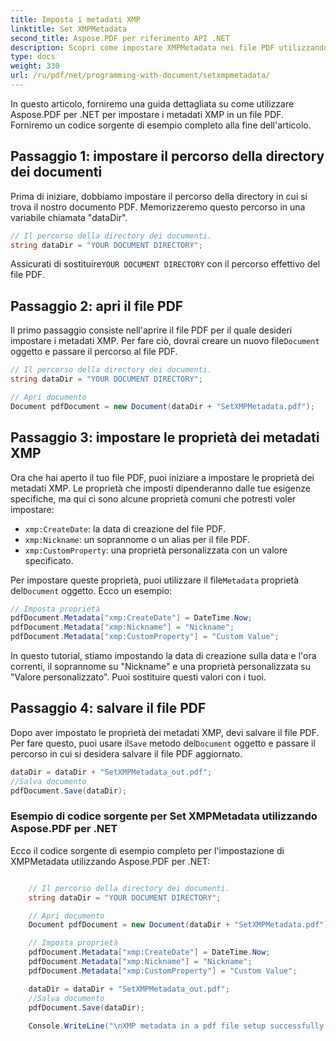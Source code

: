 ```yaml
---
title: Imposta i metadati XMP
linktitle: Set XMPMetadata
second_title: Aspose.PDF per riferimento API .NET
description: Scopri come impostare XMPMetadata nei file PDF utilizzando Aspose.PDF per .NET. Segui questa guida passo dopo passo.
type: docs
weight: 330
url: /ru/pdf/net/programming-with-document/setxmpmetadata/
---
```

In questo articolo, forniremo una guida dettagliata su come utilizzare Aspose.PDF per .NET per impostare i metadati XMP in un file PDF. Forniremo un codice sorgente di esempio completo alla fine dell'articolo.

## Passaggio 1: impostare il percorso della directory dei documenti

Prima di iniziare, dobbiamo impostare il percorso della directory in cui si trova il nostro documento PDF. Memorizzeremo questo percorso in una variabile chiamata "dataDir".

```csharp
// Il percorso della directory dei documenti.
string dataDir = "YOUR DOCUMENT DIRECTORY";
```

 Assicurati di sostituire`YOUR DOCUMENT DIRECTORY` con il percorso effettivo del file PDF.

## Passaggio 2: apri il file PDF

Il primo passaggio consiste nell'aprire il file PDF per il quale desideri impostare i metadati XMP. Per fare ciò, dovrai creare un nuovo file`Document` oggetto e passare il percorso al file PDF.

```csharp
// Il percorso della directory dei documenti.
string dataDir = "YOUR DOCUMENT DIRECTORY";

// Apri documento
Document pdfDocument = new Document(dataDir + "SetXMPMetadata.pdf");
```

## Passaggio 3: impostare le proprietà dei metadati XMP

Ora che hai aperto il tuo file PDF, puoi iniziare a impostare le proprietà dei metadati XMP. Le proprietà che imposti dipenderanno dalle tue esigenze specifiche, ma qui ci sono alcune proprietà comuni che potresti voler impostare:

- `xmp:CreateDate`: la data di creazione del file PDF.
- `xmp:Nickname`: un soprannome o un alias per il file PDF.
- `xmp:CustomProperty`: una proprietà personalizzata con un valore specificato.

 Per impostare queste proprietà, puoi utilizzare il file`Metadata` proprietà del`Document` oggetto. Ecco un esempio:

```csharp
// Imposta proprietà
pdfDocument.Metadata["xmp:CreateDate"] = DateTime.Now;
pdfDocument.Metadata["xmp:Nickname"] = "Nickname";
pdfDocument.Metadata["xmp:CustomProperty"] = "Custom Value";
```

In questo tutorial, stiamo impostando la data di creazione sulla data e l'ora correnti, il soprannome su "Nickname" e una proprietà personalizzata su "Valore personalizzato". Puoi sostituire questi valori con i tuoi.

## Passaggio 4: salvare il file PDF

 Dopo aver impostato le proprietà dei metadati XMP, devi salvare il file PDF. Per fare questo, puoi usare il`Save` metodo del`Document` oggetto e passare il percorso in cui si desidera salvare il file PDF aggiornato.

```csharp
dataDir = dataDir + "SetXMPMetadata_out.pdf";
//Salva documento
pdfDocument.Save(dataDir);
```

### Esempio di codice sorgente per Set XMPMetadata utilizzando Aspose.PDF per .NET

Ecco il codice sorgente di esempio completo per l'impostazione di XMPMetadata utilizzando Aspose.PDF per .NET:

```csharp

	// Il percorso della directory dei documenti.
	string dataDir = "YOUR DOCUMENT DIRECTORY";

	// Apri documento
	Document pdfDocument = new Document(dataDir + "SetXMPMetadata.pdf");

	// Imposta proprietà
	pdfDocument.Metadata["xmp:CreateDate"] = DateTime.Now;
	pdfDocument.Metadata["xmp:Nickname"] = "Nickname";
	pdfDocument.Metadata["xmp:CustomProperty"] = "Custom Value";

	dataDir = dataDir + "SetXMPMetadata_out.pdf";
	//Salva documento
	pdfDocument.Save(dataDir);
	
	Console.WriteLine("\nXMP metadata in a pdf file setup successfully.\nFile saved at " + dataDir);

```
